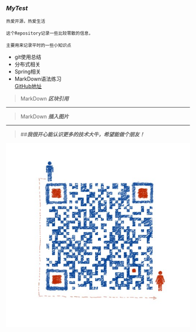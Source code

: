 ### ***MyTest***
	热爱开源，热爱生活  

	这个Repository记录一些比较零散的信息，
  
	主要用来记录平时的一些小知识点

* git使用总结
* 分布式相关
* Spring相关
* MarkDown语法练习  
	[GitHub地址](https://github.com/javens0601)

> MarkDown  ***区块引用***

---

> MarkDown ***插入图片***  
***	
> ##***我很开心能认识更多的技术大牛，希望能做个朋友！***

![HappyMF](/image/funImage/HappyMF.jpg)